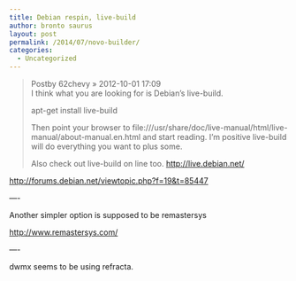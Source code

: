 ```yaml
---
title: Debian respin, live-build
author: bronto saurus
layout: post
permalink: /2014/07/novo-builder/
categories:
  - Uncategorized
---
```

> Postby 62chevy » 2012-10-01 17:09  
> I think what you are looking for is Debian&#8217;s live-build.
> 
> apt-get install live-build
> 
> Then point your browser to file:///usr/share/doc/live-manual/html/live-manual/about-manual.en.html and start reading. I&#8217;m positive live-build will do everything you want to plus some.
> 
> Also check out live-build on line too. http://live.debian.net/

<http://forums.debian.net/viewtopic.php?f=19&t=85447>

&#8212;-

Another simpler option is supposed to be remastersys

http://www.remastersys.com/

&#8212;-

dwmx seems to be using refracta.
